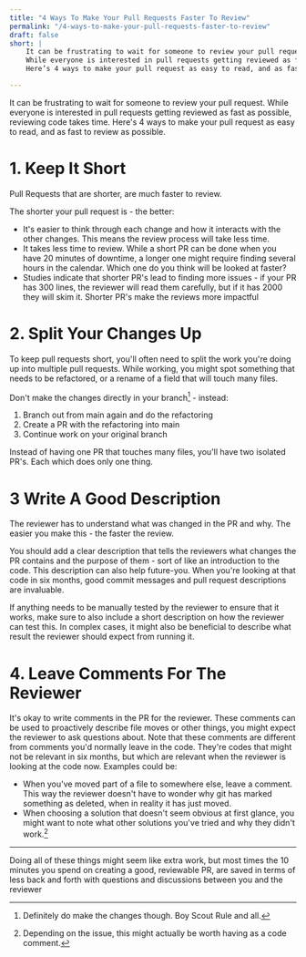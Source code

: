 ```yaml
---
title: "4 Ways To Make Your Pull Requests Faster To Review"
permalink: "/4-ways-to-make-your-pull-requests-faster-to-review"
draft: false
short: |
    It can be frustrating to wait for someone to review your pull request.
    While everyone is interested in pull requests getting reviewed as fast as possible, reviewing code takes time.
    Here’s 4 ways to make your pull request as easy to read, and as fast to review as possible.

---
```


It can be frustrating to wait for someone to review your pull request.
While everyone is interested in pull requests getting reviewed as fast as possible, reviewing code takes time.
Here's 4 ways to make your pull request as easy to read, and as fast to review as possible.

# 1. Keep It Short

Pull Requests that are shorter, are much faster to review.

The shorter your pull request is - the better:
-   It's easier to think through each change and how it interacts with the other changes. This means the review process will take less time.
-   It takes less time to review. While a short PR can be done when you have 20 minutes of downtime, a longer one might require finding several hours in the calendar.
    Which one do you think will be looked at faster?
-   Studies indicate that shorter PR's lead to finding more issues - if your PR has 300 lines, the reviewer will read them carefully, but if it has 2000 they will skim it.
    Shorter PR's make the reviews more impactful

# 2. Split Your Changes Up

To keep pull requests short, you'll often need to split the work you're doing up into multiple pull requests.
While working, you might spot something that needs to be refactored, or a rename of a field that will touch many files.

Don't make the changes directly in your branch[^0] - instead:
1.  Branch out from main again and do the refactoring
2.  Create a PR with the refactoring into main
3.  Continue work on your original branch

Instead of having one PR that touches many files, you'll have two isolated PR's. Each which does only one thing.

# 3 Write A Good Description
The reviewer has to understand what was changed in the PR and why. The easier you make this - the faster the review.

You should add a clear description that tells the reviewers what changes the PR contains and the purpose of them - sort of like an introduction to the code.
This description can also help future-you. When you're looking at that code in six months, good commit messages and pull request descriptions are invaluable.

If anything needs to be manually tested by the reviewer to ensure that it works, make sure to  also include a short description on how the reviewer can test this. In complex cases, it might also be beneficial to describe what result the reviewer should expect from running it.

# 4. Leave Comments For The Reviewer

It's okay to write comments in the PR for the reviewer. 
These comments can be used to proactively describe file moves or other things, you might expect the reviewer to ask questions about.
Note that these comments are different from comments you'd normally leave in the code. They're codes that might not be relevant in six months, but which are relevant when the reviewer is looking at the code now. Examples could be:
-   When you've moved part of a file to somewhere else, leave a comment. This way the reviewer doesn't have to wonder why git has marked something as deleted, when in reality it has just moved.
-   When choosing a solution that doesn't seem obvious at first glance, you might want to note what other solutions you've tried and why they didn't work.[^1]

---

Doing all of these things might seem like extra work, but most times the 10 minutes you spend on creating a good, reviewable PR, are saved in terms of less back and forth with questions and discussions between you and the reviewer

[^0]: Definitely do make the changes though. Boy Scout Rule and all.
[^1]: Depending on the issue, this might actually be worth having as a code comment.